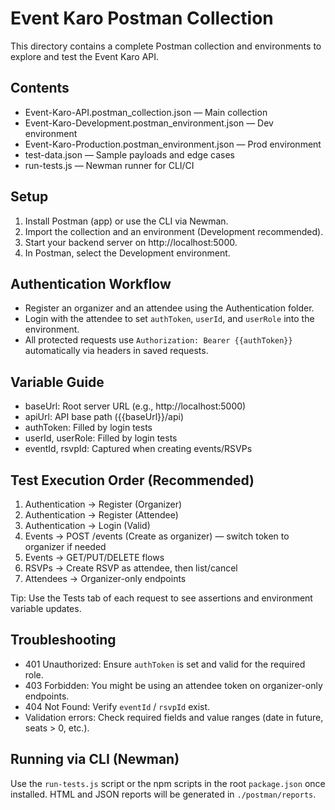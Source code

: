 # Event Karo Postman Collection

This directory contains a complete Postman collection and environments to explore and test the Event Karo API.

## Contents
- Event-Karo-API.postman_collection.json — Main collection
- Event-Karo-Development.postman_environment.json — Dev environment
- Event-Karo-Production.postman_environment.json — Prod environment
- test-data.json — Sample payloads and edge cases
- run-tests.js — Newman runner for CLI/CI

## Setup
1. Install Postman (app) or use the CLI via Newman.
2. Import the collection and an environment (Development recommended).
3. Start your backend server on http://localhost:5000.
4. In Postman, select the Development environment.

## Authentication Workflow
- Register an organizer and an attendee using the Authentication folder.
- Login with the attendee to set `authToken`, `userId`, and `userRole` into the environment.
- All protected requests use `Authorization: Bearer {{authToken}}` automatically via headers in saved requests.

## Variable Guide
- baseUrl: Root server URL (e.g., http://localhost:5000)
- apiUrl: API base path ({{baseUrl}}/api)
- authToken: Filled by login tests
- userId, userRole: Filled by login tests
- eventId, rsvpId: Captured when creating events/RSVPs

## Test Execution Order (Recommended)
1. Authentication → Register (Organizer)
2. Authentication → Register (Attendee)
3. Authentication → Login (Valid)
4. Events → POST /events (Create as organizer) — switch token to organizer if needed
5. Events → GET/PUT/DELETE flows
6. RSVPs → Create RSVP as attendee, then list/cancel
7. Attendees → Organizer-only endpoints

Tip: Use the Tests tab of each request to see assertions and environment variable updates.

## Troubleshooting
- 401 Unauthorized: Ensure `authToken` is set and valid for the required role.
- 403 Forbidden: You might be using an attendee token on organizer-only endpoints.
- 404 Not Found: Verify `eventId` / `rsvpId` exist.
- Validation errors: Check required fields and value ranges (date in future, seats > 0, etc.).

## Running via CLI (Newman)
Use the `run-tests.js` script or the npm scripts in the root `package.json` once installed. HTML and JSON reports will be generated in `./postman/reports`.
